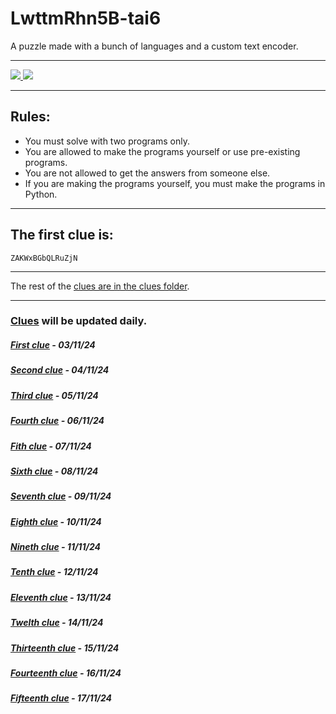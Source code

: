 # LwttmRhn5B-tai6
A puzzle made with a bunch of languages and a custom text encoder.

<hr />

<a href="https://github.com/james-beans/LwttmRhn5B-tai6/commits/main/" target="_blank">
    <img src="https://custom-icon-badges.demolab.com/github/last-commit/james-beans/LwttmRhn5B-tai6?style=for-the-badge&color=black&labelColor=white&logo=github&logoColor=black" target="_blank" />
</a>
<a href="https://github.com/james-beans/LwttmRhn5B-tai6/blob/main/LICENSE">
    <img src="https://custom-icon-badges.demolab.com/badge/GNU-GPLV3-1F222E?style=for-the-badge&color=black&logoColor=black&logo=law&labelColor=white" target="_blank" />
</a>

<hr />

## Rules:
- You must solve with two programs only.
- You are allowed to make the programs yourself or use pre-existing programs.
- You are not allowed to get the answers from someone else.
- If you are making the programs yourself, you must make the programs in Python.

<hr />

## The first clue is:
`ZAKWxBGbQLRuZjN`

<hr />

The rest of the [clues are in the clues folder](/clues).

<hr />

### [Clues](/clues) will be updated daily.

##### [First clue](/clues/1.md) - 03/11/24
##### [Second clue](/clues/2.md) - 04/11/24
##### [Third clue](/clues/3.md) - 05/11/24
##### [Fourth clue](/clues/4.md) - 06/11/24
##### [Fith clue](/clues/5.md) - 07/11/24
##### [Sixth clue](/clues/6.md) - 08/11/24
##### [Seventh clue](/clues/7.md) - 09/11/24
##### [Eighth clue](/clues/8.md) - 10/11/24
##### [Nineth clue](/clues/9.md) - 11/11/24
##### [Tenth clue](/clues/10.md) - 12/11/24
##### [Eleventh clue](/clues/11.md) - 13/11/24
##### [Twelth clue](/clues/12.md) - 14/11/24
##### [Thirteenth clue](/clues/13.md) - 15/11/24
##### [Fourteenth clue](/clues/14.md) - 16/11/24
##### [Fifteenth clue](/clues/15.md) - 17/11/24
